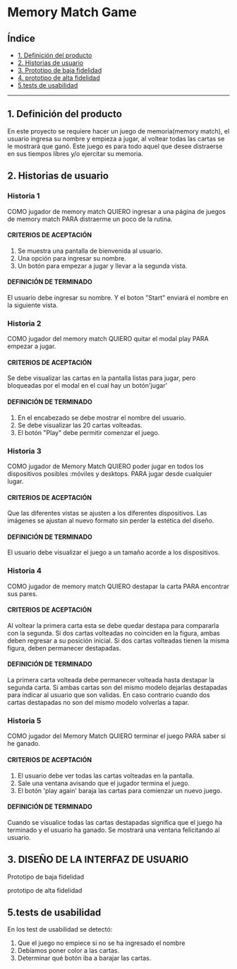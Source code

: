 # Memory Match Game

## Índice

* [1. Definición del producto](#1-Definición-del-producto)
* [2. Historias de usuario](#2-istorias-de-usuario)
* [3. Prototipo de baja fidelidad](#3-Prototipo-de-baja-fidelidad)
* [4. prototipo de alta fidelidad](#4-Prototipo-de-alta-fidelidad)
* [5.tests de usabilidad](#5-Test-de-usailidad)

***

## 1. Definición del producto

En este proyecto se requiere hacer un juego de memoria(memory match), el usuario ingresa su nombre y empieza a jugar, al voltear todas las cartas se le mostrará que ganó. Este juego es para todo aquel que desee distraerse en sus tiempos libres y/o ejercitar su memoria.

## 2. Historias de usuario

### Historia 1

COMO jugador de memory match
QUIERO ingresar a una página de juegos de memory match 
PARA distraerme un poco de la rutina.

#### CRITERIOS DE ACEPTACIÓN

1. Se muestra una pantalla de bienvenida al usuario.
2. Una opción para ingresar su nombre.
3. Un botón para empezar a jugar y llevar a la segunda vista.

#### DEFINICIÓN DE TERMINADO

El usuario debe ingresar su nombre.
Y el boton "Start" enviará el nombre en la siguiente vista.

### Historia 2

COMO jugador del memory match 
QUIERO quitar el modal play 
PARA empezar a jugar.

#### CRITERIOS DE ACEPTACIÓN

Se debe visualizar las cartas en la pantalla listas para jugar, pero bloqueadas por el modal en el cual hay un botón'jugar'

#### DEFINICIÓN DE TERMINADO

1. En el encabezado se debe mostrar el nombre del usuario.
2. Se debe visualizar las 20 cartas volteadas.
3. El botón "Play" debe permitir  comenzar el juego.

### Historia 3

COMO jugador de Memory Match
QUIERO poder jugar en todos los dispositivos posibles :móviles y desktops.
PARA jugar desde cualquier lugar.

#### CRITERIOS DE ACEPTACIÓN

Que las diferentes vistas se ajusten a los diferentes dispositivos.
Las imágenes se ajustan al nuevo formato sin perder la estética del diseño.

#### DEFINICIÓN DE TERMINADO

El usuario debe visualizar el juego a un tamaño acorde a los dispositivos.

### Historia 4

COMO jugador de memory match QUIERO destapar la carta PARA encontrar sus pares.

#### CRITERIOS DE ACEPTACIÓN

Al voltear la primera carta esta se debe quedar destapa para compararla con la segunda.
Si dos cartas volteadas no coinciden en la figura, ambas deben regresar a su posición inicial.
Si dos cartas volteadas tienen la misma figura, deben permanecer destapadas.

#### DEFINICIÓN DE TERMINADO

La primera carta volteada debe permanecer volteada hasta destapar la segunda carta.
Si ambas cartas son del mismo modelo dejarlas destapadas para indicar al usuario que son validas.
En caso contrario cuando dos cartas destapadas no son del mismo modelo volverlas a tapar.

### Historia 5

COMO jugador del Memory Match 
QUIERO terminar el juego
PARA saber si he ganado.

#### CRITERIOS DE ACEPTACIÓN

1. El usuario debe ver todas las cartas volteadas en la pantalla.
2. Sale una ventana avisando que el jugador termina el juego.
3. El botón 'play again' baraja las cartas para comienzar un nuevo juego.

#### DEFINICIÓN DE TERMINADO

Cuando se visualice todas las cartas destapadas significa que el juego ha terminado y el usuario ha ganado.
Se mostrará una ventana felicitando al usuario.

## 3. DISEÑO DE LA INTERFAZ DE USUARIO

Prototipo de baja fidelidad
      [](Prototipo1.jpeg)

prototipo de alta fidelidad
      [](prototipo.figma.png)

## 5.tests de usabilidad

En los test de usabilidad se detectó:

1. Que el juego no empiece si no se ha ingresado el nombre
2. Debíamos poner color a las cartas.
3. Determinar qué botón iba a barajar las cartas.